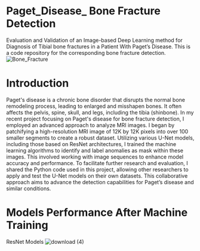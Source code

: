 # Paget_Disease_ Bone Fracture Detection
Evaluation and Validation of an Image-based Deep Learning method for Diagnosis of Tibial bone fractures in a Patient With Paget’s Disease.
This is a code repository for the corresponding bone fracture detection. 
![Bone_Fracture](https://github.com/user-attachments/assets/6d04bc7d-a186-49cb-8cd1-887b6e786ba4)

# Introduction 
Paget's disease is a chronic bone disorder that disrupts the normal bone remodeling process, leading to enlarged and misshapen bones. It often affects the pelvis, spine, skull, and legs, including the tibia (shinbone).
In my recent project focusing on Paget's disease for bone fracture detection, I employed an advanced approach to analyze MRI images. I began by patchifying a high-resolution MRI image of 12K by 12K pixels into over 100 smaller segments to create a robust dataset. Utilizing various U-Net models, including those based on ResNet architectures, I trained the machine learning algorithms to identify and label anomalies as mask within these images. This involved working with image sequences to enhance model accuracy and performance. To facilitate further research and evaluation, I shared the Python code used in this project, allowing other researchers to apply and test the U-Net models on their own datasets. This collaborative approach aims to advance the detection capabilities for Paget’s disease and similar conditions.

 # Models Performance After Machine Training
ResNet Models
![download (4)](https://github.com/user-attachments/assets/170c24f5-cce0-4d59-a95a-3d13c974944c)










